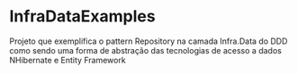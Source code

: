 # InfraDataExamples
Projeto que exemplifica o pattern Repository na camada Infra.Data do DDD como sendo uma forma de abstração das tecnologias de acesso a dados NHibernate e Entity Framework
